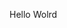 Hello Wolrd























































































































































































































































































































































































































































































































































































































































































































































































































































































































































































































































































































































































































































































































































